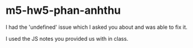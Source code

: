 # m5-hw5-phan-anhthu

I had the 'undefined' issue which I asked you about and was able to fix it.

I used the JS notes you provided us with in class.